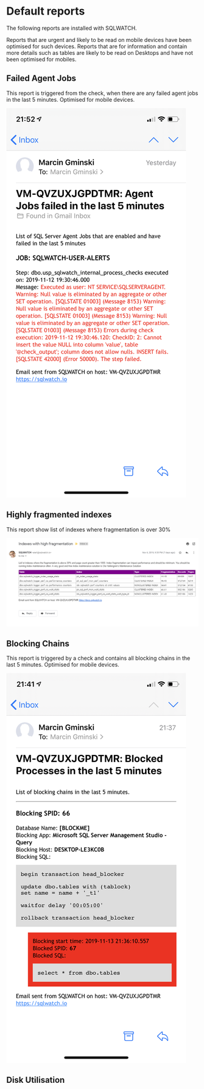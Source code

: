 # Default reports

The following reports are installed with SQLWATCH.

Reports that are urgent and likely to be read on mobile devices have been optimised for such devices. Reports that are for information and contain more details such as tables are likely to be read on Desktops and have not been optimised for mobiles.

## Failed Agent Jobs

This report is triggered from the check, when there are any failed agent jobs in the last 5 minutes. Optimised for mobile devices.

![](../../.gitbook/assets/image%20%283%29.png)



## Highly fragmented indexes

This report show list of indexes where fragmentation is over 30%

![](../../.gitbook/assets/image%20%2823%29.png)

## Blocking Chains

This report is triggered by a check and contains all blocking chains in the last 5 minutes. Optimised for mobile devices.

![](../../.gitbook/assets/image%20%2814%29.png)

## Disk Utilisation





